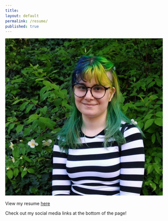 ```yaml
---
title:
layout: default
permalink: /resume/
published: true
---
```


![photo](/assets/images/headshot.jpg)

View my resume [here](/assets/files/Mehdizadeh_resume_upload.pdf)

Check out my social media links at the bottom of the page!
